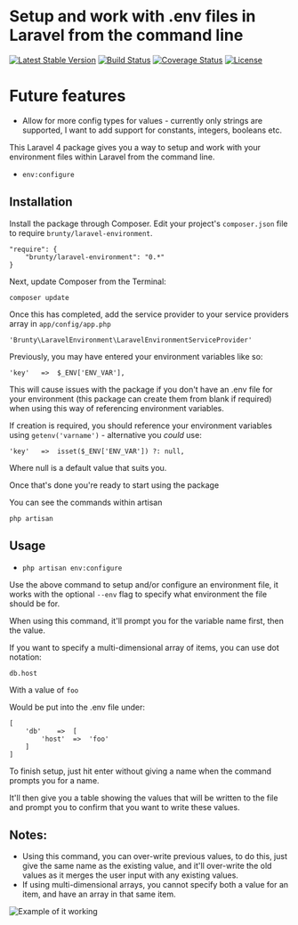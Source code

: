 # Setup and work with .env files in Laravel from the command line

[![Latest Stable Version](https://poser.pugx.org/brunty/laravel-environment/v/stable.svg)](https://packagist.org/packages/brunty/laravel-environment) [![Build Status](https://travis-ci.org/Brunty/laravel-environment.png?branch=master)](https://travis-ci.org/Brunty/laravel-environment) [![Coverage Status](https://coveralls.io/repos/Brunty/laravel-environment/badge.png?branch=master)](https://coveralls.io/r/Brunty/laravel-environment?branch=master) [![License](https://poser.pugx.org/brunty/laravel-environment/license.svg)](https://packagist.org/packages/brunty/laravel-environment)

# Future features
- Allow for more config types for values - currently only strings are supported, I want to add support for constants, integers, booleans etc.

This Laravel 4 package gives you a way to setup and work with your environment files within Laravel from the command line.

- `env:configure`

## Installation

Install the package through Composer. Edit your project's `composer.json` file to require `brunty/laravel-environment`.

	"require": {
		"brunty/laravel-environment": "0.*"
	}

Next, update Composer from the Terminal:

    composer update

Once this has completed, add the service provider to your service providers array in `app/config/app.php`

    'Brunty\LaravelEnvironment\LaravelEnvironmentServiceProvider'

Previously, you may have entered your environment variables like so:

    'key'   =>  $_ENV['ENV_VAR'],

This will cause issues with the package if you don't have an .env file for your environment (this package can create them from blank if required) when using this way of referencing environment variables.

If creation is required, you should reference your environment variables using `getenv('varname')` - alternative you _could_ use:

    'key'   =>  isset($_ENV['ENV_VAR']) ?: null,

Where null is a default value that suits you.

Once that's done you're ready to start using the package

You can see the commands within artisan

    php artisan

## Usage


- `php artisan env:configure`

Use the above command to setup and/or configure an environment file, it works with the optional `--env` flag to specify what environment the file should be for.

When using this command, it'll prompt you for the variable name first, then the value.

If you want to specify a multi-dimensional array of items, you can use dot notation:

    db.host

With a value of `foo`

Would be put into the .env file under:

    [
        'db'    =>  [
            'host'  =>  'foo'
        ]
    ]

To finish setup, just hit enter without giving a name when the command prompts you for a name.

It'll then give you a table showing the values that will be written to the file and prompt you to confirm that you want to write these values.

## Notes:
- Using this command, you can over-write previous values, to do this, just give the same name as the existing value, and it'll over-write the old values as it merges the user input with any existing values.
- If using multi-dimensional arrays, you cannot specify both a value for an item, and have an array in that same item.


![Example of it working](http://i.imgur.com/jIEaD1j.jpg)